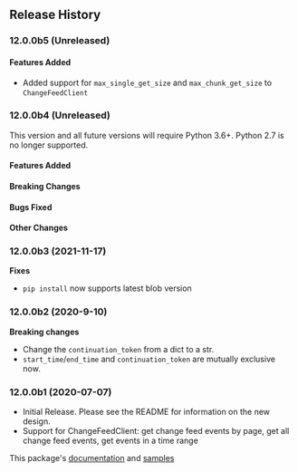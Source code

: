 ## Release History

### 12.0.0b5 (Unreleased)

#### Features Added
- Added support for `max_single_get_size` and `max_chunk_get_size` to `ChangeFeedClient`

### 12.0.0b4 (Unreleased)

This version and all future versions will require Python 3.6+. Python 2.7 is no longer supported.

#### Features Added

#### Breaking Changes

#### Bugs Fixed

#### Other Changes

### 12.0.0b3 (2021-11-17)
**Fixes**
- `pip install` now supports latest blob version

### 12.0.0b2 (2020-9-10)
**Breaking changes**
- Change the `continuation_token` from a dict to a str.
- `start_time`/`end_time` and `continuation_token` are mutually exclusive now.

### 12.0.0b1 (2020-07-07)
- Initial Release. Please see the README for information on the new design.
- Support for ChangeFeedClient: get change feed events by page, get all change feed events, get events in a time range

This package's
[documentation](https://aka.ms/azsdk-python-storage-blob-changefeed-ref)
and
[samples](https://github.com/Azure/azure-sdk-for-python/tree/main/sdk/storage/azure-storage-blob-changefeed/samples)
